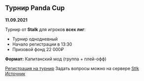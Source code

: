 ## Турнир Panda Cup
__11.09.2021__

Турнир от **Stalk** для игроков **всех лиг**:
- Турнир однодневный
- Начало регистрации в 13:30
- Призовой фонд 22 000₽

**Формат:** Капитанский мод (группа + плей-офф)

[Регистрация на турнир](https://forms.gle/d46eubE8PefyvogP8)
Задать вопросы можно на сервере [Stlk](https://discord.gg/stalk)
[Источник](https://vk.com/st_lk?w=wall-41845114_16291)
